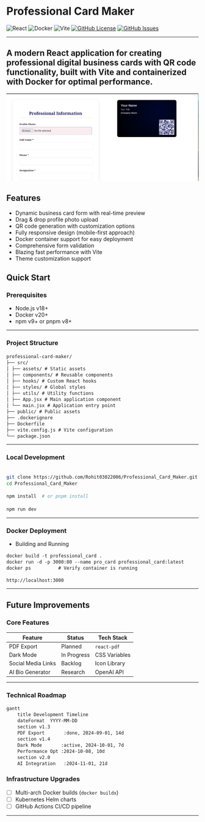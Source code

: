 # Professional Card Maker 


![React](https://img.shields.io/badge/React-20232A?style=for-the-badge&logo=react&logoColor=61DAFB)
![Docker](https://img.shields.io/badge/Docker-2496ED?style=for-the-badge&logo=docker&logoColor=white)
![Vite](https://img.shields.io/badge/Vite-B73BFE?style=for-the-badge&logo=vite&logoColor=FFD62E)
[![GitHub License](https://img.shields.io/github/license/Rohit03022006/Professional_Card_Maker)](LICENSE)
[![GitHub Issues](https://img.shields.io/github/issues/Rohit03022006/Professional_Card_Maker)](https://github.com/Rohit03022006/Professional_Card_Maker/issues)

---
A modern React application for creating professional digital business cards with QR code functionality, built with Vite and containerized with Docker for optimal performance.
---
![App Screenshot](https://github.com/Rohit03022006/Professional_Card_Maker/blob/main/Screenshot%20from%202025-07-26%2004-22-45.png?raw=true)


## Features
- Dynamic business card form with real-time preview
- Drag & drop profile photo upload
- QR code generation with customization options
- Fully responsive design (mobile-first approach)
- Docker container support for easy deployment
- Comprehensive form validation
- Blazing fast performance with Vite
- Theme customization support

## Quick Start

### Prerequisites
- Node.js v18+
- Docker v20+
- npm v9+ or pnpm v8+
---
### Project Structure
```
professional-card-maker/
├── src/
│ ├── assets/ # Static assets
│ ├── components/ # Reusable components
│ ├── hooks/ # Custom React hooks
│ ├── styles/ # Global styles
│ ├── utils/ # Utility functions
│ ├── App.jsx # Main application component
│ └── main.jsx # Application entry point
├── public/ # Public assets
├── .dockerignore
├── Dockerfile
├── vite.config.js # Vite configuration
└── package.json
```
---

### Local Development
```bash

git clone https://github.com/Rohit03022006/Professional_Card_Maker.git
cd Professional_Card_Maker

npm install  # or pnpm install

npm run dev
```
---

### Docker Deployment
- Building and Running
```
docker build -t professional_card .
docker run -d -p 3000:80 --name pro_card professional_card:latest
docker ps          # Verify container is running

http://localhost:3000
```
---

## Future Improvements
### Core Features
| Feature               | Status     | Tech Stack          |
|-----------------------|------------|---------------------|
| PDF Export           | Planned    | `react-pdf`         |
| Dark Mode            | In Progress| CSS Variables       |
| Social Media Links   | Backlog    | Icon Library        |
| AI Bio Generator     | Research   | OpenAI API          |

---

### Technical Roadmap
```mermaid
gantt
    title Development Timeline
    dateFormat  YYYY-MM-DD
    section v1.3
    PDF Export       :done, 2024-09-01, 14d
    section v1.4
    Dark Mode       :active, 2024-10-01, 7d
    Performance Opt :2024-10-08, 10d
    section v2.0
    AI Integration   :2024-11-01, 21d
```
### Infrastructure Upgrades
- [ ] Multi-arch Docker builds (`docker buildx`)
- [ ] Kubernetes Helm charts
- [ ] GitHub Actions CI/CD pipeline
---

